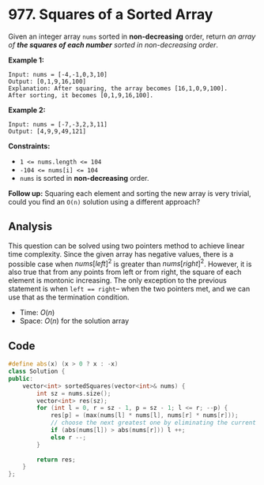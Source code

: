 # 977. Squares of a Sorted Array

Given an integer array `nums` sorted in **non-decreasing** order, return *an array of **the squares of each number** sorted in non-decreasing order*.

**Example 1:**

```
Input: nums = [-4,-1,0,3,10]
Output: [0,1,9,16,100]
Explanation: After squaring, the array becomes [16,1,0,9,100].
After sorting, it becomes [0,1,9,16,100].
```

**Example 2:**

```
Input: nums = [-7,-3,2,3,11]
Output: [4,9,9,49,121]
```

 

**Constraints:**

- `1 <= nums.length <= 104`
- `-104 <= nums[i] <= 104`
- `nums` is sorted in **non-decreasing** order.

 

**Follow up:** Squaring each element and sorting the new array is very trivial, could you find an `O(n)` solution using a different approach?

## Analysis

This question can be solved using two pointers method to achieve linear time complexity. Since the given array has negative values, there is a possible case when $nums[left] ^ 2$ is greater than $nums[right] ^ 2$. However, it is also true that from any points from left or from right, the square of each element is montonic increasing. The only exception to the previous statement is when `left == right`– when the two pointers met, and we can use that as the termination condition.

* Time: $O(n)$
* Space: $O(n)$ for the solution array

## Code

```c++
#define abs(x) (x > 0 ? x : -x)
class Solution {
public:
    vector<int> sortedSquares(vector<int>& nums) {
        int sz = nums.size();
        vector<int> res(sz);
        for (int l = 0, r = sz - 1, p = sz - 1; l <= r; --p) {
            res[p] = (max(nums[l] * nums[l], nums[r] * nums[r]));
          	// choose the next greatest one by eliminating the current largest one
            if (abs(nums[l]) > abs(nums[r])) l ++; 
            else r --;
        }
        
        return res;
    }
};
```

